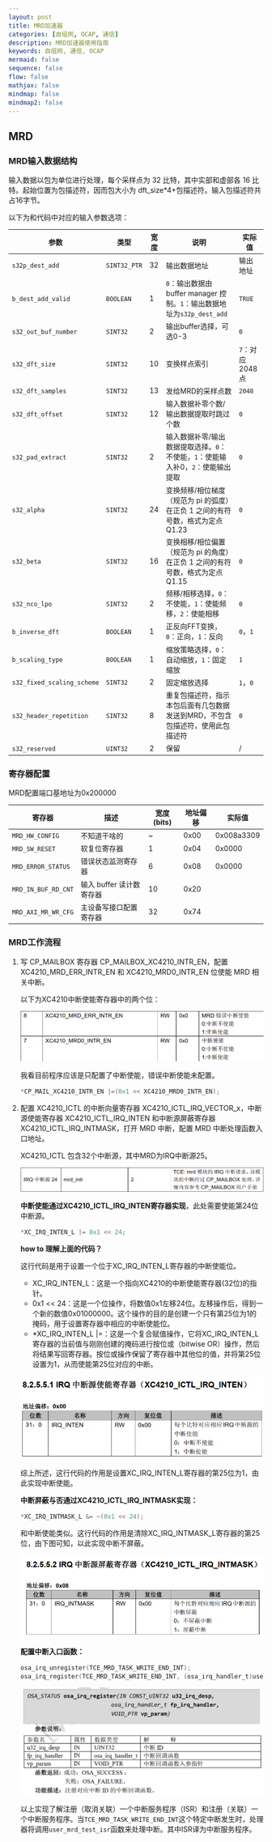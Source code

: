 ```yaml
---
layout: post
title: MRD加速器
categories: [自组网, OCAP, 通信]
description: MRD加速器使用指南
keywords: 自组网, 通信, OCAP
mermaid: false
sequence: false
flow: false
mathjax: false
mindmap: false
mindmap2: false
---
```


## MRD

### MRD输入数据结构

输入数据以包为单位进行处理，每个采样点为 32 比特，其中实部和虚部各 16 比特。起始位置为包描述符，因而包大小为 dft_size*4+包描述符。输入包描述符共占16字节。

以下为和代码中对应的输入参数选项：

| 参数 | 类型 |宽度 | 说明 |实际值|
|------|------|------|------|------|
|`s32p_dest_add`|`SINT32_PTR`|32|输出数据地址|输出地址|
|`b_dest_add_valid`|`BOOLEAN`|1|`0`：输出数据由buffer manager 控制。`1`：输出数据地址为`s32p_dest_add`|`TRUE`|
|`s32_out_buf_number`|`SINT32`|2|输出buffer选择，可选0-3|`0`|
|`s32_dft_size`|`SINT32`|10|变换样点索引|`7`：对应2048点|
|`s32_dft_samples`|`SINT32`|13|发给MRD的采样点数|`2048`|
|`s32_dft_offset`|`SINT32`|12|输入数据补零个数/输出数据提取时跳过个数|`0`|
|`s32_pad_extract`|`SINT32`|2|输入数据补零/输出数据提取选择。`0`：不使能，`1`：使能输入补0，`2`：使能输出提取|`0`|
|`s32_alpha`|`SINT32`|24|变换频移/相位梯度（规范为 pi 的弧度）在正负 1 之间的有符号数，格式为定点 Q1.23|`0`|
|`s32_beta`|`SINT32`|16|变换相移/相位偏置（规范为 pi 的角度）在正负 1 之间的有符号数，格式为定点 Q1.15|`0`|
|`s32_nco_lpo`|`SINT32`|2|频移/相移选择，`0`：不使能，`1`：使能频移，`2`：使能相移|`0`|
|`b_inverse_dft`|`BOOLEAN`|1|正反向FFT变换，`0`：正向，`1`：反向|`0`，`1`|
|`b_scaling_type`|`BOOLEAN`|1|缩放策略选择，`0`：自动缩放，`1`：固定缩放|`1`|
|`s32_fixed_scaling_scheme`|`SINT32`|2|固定缩放选择|`1`，`0`|
|`s32_header_repetition`|`SINT32`|8|重复包描述符，指示本包后面有几包数据发送到MRD，不包含包描述符，使用此包描述符|`0`|
|`s32_reserved`|`UINT32`|2|保留|/|

### 寄存器配置

MRD配置端口基地址为0x200000

| 寄存器 | 描述 |宽度(bits) | 地址偏移 |实际值|
|------|------|------|------|------|
|`MRD_HW_CONFIG`|不知道干啥的|~|0x00|0x008a3309|
|`MRD_SW_RESET`|软复位寄存器|1|0x04|0x0000|
|`MRD_ERROR_STATUS`|错误状态监测寄存器|6|0x08|0x0000|
|`MRD_IN_BUF_RD_CNT`|输入 buffer 读计数寄存器|10|0x20|
|`MRD_AXI_MR_WR_CFG`|主设备写接口配置寄存器|32|0x74||


### MRD工作流程

1. 写 CP_MAILBOX 寄存器 CP_MAILBOX_XC4210_INTR_EN，配置XC4210_MRD_ERR_INTR_EN 和 XC4210_MRD0_INTR_EN 位使能 MRD 相关中断。

    以下为XC4210中断使能寄存器中的两个位：

    ![图 1](/images/2023-4-23-MRD/IMG_20230423-160648662.png)  

    我看目前程序应该是只配置了中断使能，错误中断使能未配置。

    ```c
    *CP_MAIL_XC4210_INTR_EN |=(0x1 << XC4210_MRD0_INTR_EN); 
    ```

2. 配置 XC4210_ICTL 的中断向量寄存器 XC4210_ICTL_IRQ_VECTOR_x，中断源使能寄存器 XC4210_ICTL_IRQ_INTEN 和中断源屏蔽寄存器XC4210_ICTL_IRQ_INTMASK，打开 MRD 中断，配置 MRD 中断处理函数入口地址。

    XC4210_ICTL 包含32个中断源，其中MRD为IRQ中断源25。

    ![图 2](/images/2023-4-23-MRD/IMG_20230423-162410601.png)  

    **中断使能通过XC4210_ICTL_IRQ_INTEN寄存器实现**，此处需要使能第24位中断源。

    ```c
    *XC_IRQ_INTEN_L |= 0x1 << 24;
    ```

    **how to 理解上面的代码？**

    这行代码是用于设置一个位于XC_IRQ_INTEN_L寄存器的中断使能位。

    - XC_IRQ_INTEN_L：这是一个指向XC4210的中断使能寄存器(32位)的指针。
    - 0x1 << 24：这是一个位操作，将数值0x1左移24位。左移操作后，得到一个新的数值0x01000000。这个操作的目的是创建一个只有第25位为1的掩码，用于设置寄存器中相应的中断使能位。
    - *XC_IRQ_INTEN_L |=：这是一个复合赋值操作，它将XC_IRQ_INTEN_L寄存器的当前值与刚刚创建的掩码进行按位或（bitwise OR）操作，然后将结果写回寄存器。按位或操作保留了寄存器中其他位的值，并将第25位设置为1，从而使能第25位对应的中断。

    ![图 3](/images/2023-4-23-MRD/IMG_20230423-164423777.png)  

    综上所述，这行代码的作用是设置XC_IRQ_INTEN_L寄存器的第25位为1，由此实现中断使能。

    **中断屏蔽与否通过XC4210_ICTL_IRQ_INTMASK实现：**

    ```c
    *XC_IRQ_INTMASK_L &= ~(0x1 << 24);
    ```

    和中断使能类似。这行代码的作用是清除XC_IRQ_INTMASK_L寄存器的第25位，由下图可知，以此实现中断不屏蔽。

    ![图 4](/images/2023-4-23-MRD/IMG_20230423-164510365.png)  

    **配置中断入口函数：**

    ```c
    osa_irq_unregister(TCE_MRD_TASK_WRITE_END_INT);
    osa_irq_register(TCE_MRD_TASK_WRITE_END_INT, (osa_irq_handler_t)user_mrd_test_isr, NULL_PTR);
    ```

    ![图 5](/images/2023-4-23-MRD/IMG_20230423-191646579.png)  


    以上实现了解注册（取消关联）一个中断服务程序（ISR）和注册（关联）一个中断服务程序。当`TCE_MRD_TASK_WRITE_END_INT`这个特定中断发生时，处理器将调用`user_mrd_test_isr`函数来处理中断。其中ISR译为中断服务程序。